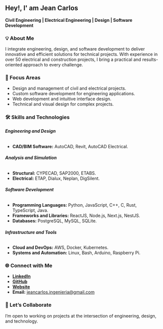 ## Hey!, I' am Jean Carlos 
**Civil Engineering | Electrical Engineering | Design | Software Development**  

### 💡 About Me  
I integrate engineering, design, and software development to deliver innovative and efficient solutions for technical projects. With experience in over 50 electrical and construction projects, I bring a practical and results-oriented approach to every challenge.  

### 🚀 Focus Areas  
- Design and management of civil and electrical projects.  
- Custom software development for engineering applications.  
- Web development and intuitive interface design.  
- Technical and visual design for complex projects.  

### 🛠️ Skills and Technologies  

###### **Engineering and Design**  
- **CAD/BIM Software:** AutoCAD, Revit, AutoCAD Electrical.  

###### **Analysis and Simulation**  
- **Structural:** CYPECAD, SAP2000, ETABS.  
- **Electrical:** ETAP, Dialux, Neplan, DigSilent.  

###### **Software Development**  
- **Programming Languages:** Python, JavaScript, C++, C, Rust, TypeScript, Java.  
- **Frameworks and Libraries:** ReactJS, Node.js, Next.js, NestJS.  
- **Databases:** PostgreSQL, MySQL, SQLite.  

###### **Infrastructure and Tools**  
- **Cloud and DevOps:** AWS, Docker, Kubernetes.  
- **Systems and Automation:** Linux, Bash, Arduino, Raspberry Pi.  

### 🌐 Connect with Me  
- **[LinkedIn](https://www.linkedin.com/in/jeancarlost/)**  
- **[GitHub](https://github.com/jeancarlos-ingenieria)**  
- **[Website](https://jeancarlos.dev)**  
- **Email:** jeancarlos.ingenieria@gmail.com  

### 📩 Let’s Collaborate  
I’m open to working on projects at the intersection of engineering, design, and technology.  
